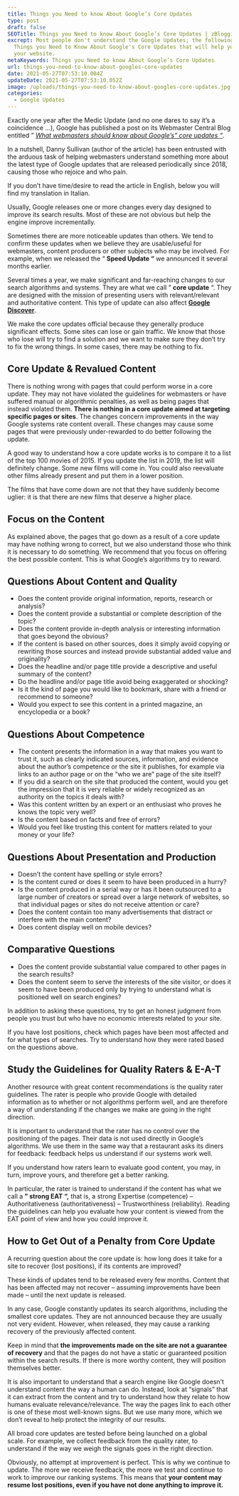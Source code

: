 ```yaml
---
title: Things you Need to know About Google’s Core Updates
type: post
draft: false
SEOTitle: Things you Need to know About Google’s Core Updates | zBlogging
excrept: Most people don't understand the Google Updates; the following are
  Things you Need to Know About Google's Core Updates that will help you rank
  your website.
metaKeywords: Things you Need to know About Google’s Core Updates
url: things-you-need-to-know-about-googles-core-updates
date: 2021-05-27T07:53:10.004Z
updateDate: 2021-05-27T07:53:10.052Z
image: /uploads/things-you-need-to-know-about-googles-core-updates.jpg
categories:
  - Google Updates
---
```

Exactly one year after the Medic Update (and no one dares to say it’s a coincidence …), Google has published a post on its Webmaster Central Blog entitled ” *[What webmasters should know about Google’s” core updates “](https://developers.google.com/search/blog/2019/08/core-updates)*.

In a nutshell, Danny Sullivan (author of the article) has been entrusted with the arduous task of helping webmasters understand something more about the latest type of Google updates that are released periodically since 2018, causing those who rejoice and who pain.

If you don’t have time/desire to read the article in English, below you will find my translation in Italian.

Usually, Google releases one or more changes every day designed to improve its search results. Most of these are not obvious but help the engine improve incrementally.

Sometimes there are more noticeable updates than others. We tend to confirm these updates when we believe they are usable/useful for webmasters, content producers or other subjects who may be involved. For example, when we released the “ **Speed ​​Update “** we announced it several months earlier.

Several times a year, we make significant and far-reaching changes to our search algorithms and systems. They are what we call ” **core update** “. They are designed with the mission of presenting users with relevant/relevant and authoritative content. This type of update can also affect **[Google Discover](https://blog.google/products/search/introducing-google-discover/)**.

We make the core updates official because they generally produce significant effects. Some sites can lose or gain traffic. We know that those who lose will try to find a solution and we want to make sure they don’t try to fix the wrong things. In some cases, there may be nothing to fix.

## Core Update & Revalued Content

There is nothing wrong with pages that could perform worse in a core update. They may not have violated the guidelines for webmasters or have suffered manual or algorithmic penalties, as well as being pages that instead violated them. **There is nothing in a core update aimed at targeting specific pages or sites**. The changes concern improvements in the way Google systems rate content overall. These changes may cause some pages that were previously under-rewarded to do better following the update.

A good way to understand how a core update works is to compare it to a list of the top 100 movies of 2015. If you update the list in 2019, the list will definitely change. Some new films will come in. You could also reevaluate other films already present and put them in a lower position.

The films that have come down are not that they have suddenly become uglier: it is that there are new films that deserve a higher place.

## Focus on the Content

As explained above, the pages that go down as a result of a core update may have nothing wrong to correct, but we also understand those who think it is necessary to do something. We recommend that you focus on offering the best possible content. This is what Google’s algorithms try to reward.

## Questions About Content and Quality

* Does the content provide original information, reports, research or analysis?
* Does the content provide a substantial or complete description of the topic?
* Does the content provide in-depth analysis or interesting information that goes beyond the obvious?
* If the content is based on other sources, does it simply avoid copying or rewriting those sources and instead provide substantial added value and originality?
* Does the headline and/or page title provide a descriptive and useful summary of the content?
* Do the headline and/or page title avoid being exaggerated or shocking?
* Is it the kind of page you would like to bookmark, share with a friend or recommend to someone?
* Would you expect to see this content in a printed magazine, an encyclopedia or a book?

## Questions About Competence

* The content presents the information in a way that makes you want to trust it, such as clearly indicated sources, information, and evidence about the author’s competence or the site it publishes, for example via links to an author page or on the “who we are” page of the site itself?
* If you did a search on the site that produced the content, would you get the impression that it is very reliable or widely recognized as an authority on the topics it deals with?
* Was this content written by an expert or an enthusiast who proves he knows the topic very well?
* Is the content based on facts and free of errors?
* Would you feel like trusting this content for matters related to your money or your life?

## Questions About Presentation and Production

* Doesn’t the content have spelling or style errors?
* Is the content cured or does it seem to have been produced in a hurry?
* Is the content produced in a serial way or has it been outsourced to a large number of creators or spread over a large network of websites, so that individual pages or sites do not receive attention or care?
* Does the content contain too many advertisements that distract or interfere with the main content?
* Does content display well on mobile devices?

## Comparative Questions

* Does the content provide substantial value compared to other pages in the search results?
* Does the content seem to serve the interests of the site visitor, or does it seem to have been produced only by trying to understand what is positioned well on search engines?

In addition to asking these questions, try to get an honest judgment from people you trust but who have no economic interests related to your site.

If you have lost positions, check which pages have been most affected and for what types of searches. Try to understand how they were rated based on the questions above.

## Study the Guidelines for Quality Raters & E-A-T

Another resource with great content recommendations is the quality rater guidelines. The rater is people who provide Google with detailed information as to whether or not algorithms perform well, and are therefore a way of understanding if the changes we make are going in the right direction.

It is important to understand that the rater has no control over the positioning of the pages. Their data is not used directly in Google’s algorithms. We use them in the same way that a restaurant asks its diners for feedback: feedback helps us understand if our systems work well.

If you understand how raters learn to evaluate good content, you may, in turn, improve yours, and therefore get a better ranking.

In particular, the rater is trained to understand if the content has what we call a **” strong EAT “,** that is, a strong Expertise (competence) – Authoritativeness (authoritativeness) – Trustworthiness (reliability). Reading the guidelines can help you evaluate how your content is viewed from the EAT point of view and how you could improve it.

## How to Get Out of a Penalty from Core Update

A recurring question about the core update is: how long does it take for a site to recover (lost positions), if its contents are improved?

These kinds of updates tend to be released every few months. Content that has been affected may not recover – assuming improvements have been made – until the next update is released.

In any case, Google constantly updates its search algorithms, including the smallest core updates. They are not announced because they are usually not very evident. However, when released, they may cause a ranking recovery of the previously affected content.

Keep in mind that **the improvements made on the site are not a guarantee of recovery** and that the pages do not have a static or guaranteed position within the search results. If there is more worthy content, they will position themselves better.

It is also important to understand that a search engine like Google doesn’t understand content the way a human can do. Instead, look at “signals” that it can extract from the content and try to understand how they relate to how humans evaluate relevance/relevance. The way the pages link to each other is one of these most well-known signs. But we use many more, which we don’t reveal to help protect the integrity of our results.

All broad core updates are tested before being launched on a global scale. For example, we collect feedback from the quality rater, to understand if the way we weigh the signals goes in the right direction.

Obviously, no attempt at improvement is perfect. This is why we continue to update. The more we receive feedback, the more we test and continue to work to improve our ranking systems. This means that **your content may resume lost positions, even if you have not done anything to improve it.**